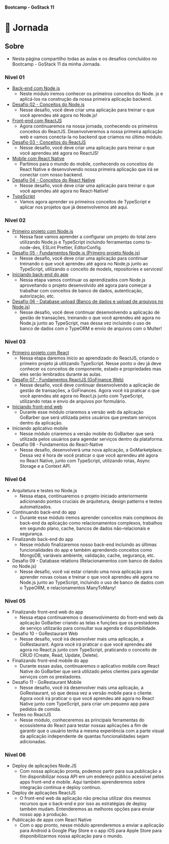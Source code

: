 ####  Bootcamp - GoStack 11
# 🚀 Jornada

## Sobre

- Nesta página compartilho todas as aulas e os desafios concluídos no Bootcamp - GoStack 11 da minha Jornada.

### Nível 01
  - [Back-end com Node.js](https://github.com/fabiosvf/bootcamp-gostack-11-nivel-01-back-end-com-node-js)
    - Neste módulo iremos conhecer os primeiros conceitos do Node. js e aplicá-los na construção da nossa primeira aplicação backend.
  - [Desafio 02 - Conceitos do Node.js](https://github.com/fabiosvf/bootcamp-gostack-11-desafio-02-conceitos-do-node-js)
    - Nesse desafio, você deve criar uma aplicação para treinar o que você aprendeu até agora no Node.js!
  - [Front-end com ReactJS](https://github.com/fabiosvf/bootcamp-gostack-11-nivel-01-front-end-com-reactjs)
    - Agora continuaremos na nossa jornada, conhecendo os primeiros conceitos do ReactJS. Desenvolveremos a nossa primeira aplicação web e vamos conecta-la no backend que criamos no último módulo.
  - [Desafio 03 - Conceitos do ReactJS](https://github.com/fabiosvf/bootcamp-gostack-11-desafio-03-conceitos-do-reactjs)
    - Nesse desafio, você deve criar uma aplicação para treinar o que você aprendeu até agora no ReactJS!
  - [Mobile com React Native](https://github.com/fabiosvf/bootcamp-gostack-11-nivel-01-mobile-com-react-native)
    - Partimos para o mundo do mobile, conhecendo os conceitos do React Native e desenvolvendo nossa primeira aplicação que irá se conectar com nosso backend.
  - [Desafio 04 - Conceitos do React Native](https://github.com/fabiosvf/bootcamp-gostack-11-desafio-04-conceitos-do-react-native)
    - Nesse desafio, você deve criar uma aplicação para treinar o que você aprendeu até agora no React-Native!
  - [TypeScript](https://github.com/fabiosvf/bootcamp-gostack-11-nivel-01-typescript)
    - Vamos agora aprender os primeiros conceitos de TypeScript e aplicar nos projetos que já desenvolvemos até aqui.

### Nível 02
  - [Primeiro projeto com Node.js](https://github.com/fabiosvf/bootcamp-gostack-11-nivel-02-primeiro-projeto-com-node-js)
    - Nessa fase vamos aprender a configurar um projeto do total zero utilizando Node.js e TypeScript incluindo ferramentas como ts-node-des, ESLint Prettier, EditorConfig.
  - [Desafio 05 - Fundamentos Node.js (Primeiro projeto Node.js)](https://github.com/fabiosvf/bootcamp-gostack-11-desafio-05-primeiro-projeto-node-js)
    - Nesse desafio, você deve criar uma aplicação para continuar treinando o que você aprendeu até agora no Node.js junto ao TypeScript, utilizando o conceito de models, repositories e services!
  - [Iniciando back-end do app](https://github.com/fabiosvf/bootcamp-gostack-11-nivel-02-iniciando-back-end-do-app)
    - Nessa etapa vamos continuar os aprendizados com Node.js aproveitando o projeto desenvolvido até agora para começar a trabalhar com conceitos de banco de dados, autenticação, autorização, etc.
  - [Desafio 06 - Database upload (Banco de dados e upload de arquivos no Node.js)](https://github.com/fabiosvf/bootcamp-gostack-11-desafio-06-database-upload)
    - Nesse desafio, você deve continuar desenvolvendo a aplicação de gestão de transações, treinando o que você aprendeu até agora no Node.js junto ao TypeScript, mas dessa vez incluindo o uso de banco de dados com o TypeORM e envio de arquivos com o Multer!

### Nível 03
  - [Primeiro projeto com React](https://github.com/fabiosvf/bootcamp-gostack-11-nivel-03-primeiro-projeto-com-react)
    - Nessa etapa daremos início ao aprendizado do ReactJS, criando o primeiro projeto já utilizando TypeScript. Nesse ponto o dev já deve conhecer os conceitos de componente, estado e propriedades mas eles serão lembrados durante as aulas.
  - [Desafio 07 - Fundamentos ReactJS (GoFinance Web)](https://github.com/fabiosvf/bootcamp-gostack-11-desafio-07-fundamentos-reactjs)
    - Nesse desafio, você deve continuar desenvolvendo a aplicação de gestão de transações, a GoFinances. Agora você irá praticar o que você aprendeu até agora no React.js junto com TypeScript, utilizando rotas e envio de arquivos por formulário.
  - [Iniciando front-end web](https://github.com/fabiosvf/bootcamp-gostack-11-nivel-03-iniciando-front-end-web)
    - Durante esse módulo criaremos a versão web da aplicação GoBarber que será utilizada pelos usuários que prestam serviços dentro da aplicação.
  - Iniciando aplicativo mobile
    - Nesse módulo criaremos a versão mobile do GoBarber que será utilizada pelos usuários para agendar serviços dentro da plataforma.
  - Desafio 08 - Fundamentos do React-Native
    - Nesse desafio, desenvolverá uma nova aplicação, a GoMarketplace. Dessa vez é hora de você praticar o que você aprendeu até agora no React Native, junto com TypeScript, utilizando rotas, Async Storage e a Context API.

### Nível 04
  - Arquitetura e testes no Node.js
    - Nessa etapa, continuaremos o projeto iniciado anteriormente adicionando pontos cruciais de arquitetura, design patterns e testes automatizados. 
  - Continuando back-end do app
    - Durante esse módulo iremos aprender conceitos mais complexos do back-end da aplicação como relacionamentos complexos, trabalhos em segundo plano, cache, bancos de dados não-relacionais e segurança.
  - Finalizando back-end do app
    - Nesse módulo finalizaremos nosso back-end incluindo as últimas funcionalidades do app e também aprendendo conceitos como MongoDB, variáveis ambiente, validação, cache, segurança, etc.
  - Desafio 09 - Database relations (Relacionamentos com banco de dados no Node.js)
    - Nesse desafio, você vai estar criando uma nova aplicação para aprender novas coisas e treinar o que você aprendeu até agora no Node.js junto ao TypeScript, incluindo o uso de banco de dados com o TypeORM, e relacionamentos ManyToMany!

### Nível 05
  - Finalizando front-end web do app
    - Nessa etapa continuaremos o desenvolvimento do front-end web da aplicação GoBarber criando as telas e funções que os prestadores de serviço utilizarão para consultar sua agenda e disponibilidade.
  - Desafio 10 - GoRestaurant Web
    - Nesse desafio, você irá desenvolver mais uma aplicação, a GoRestaurant. Agora você irá praticar o que você aprendeu até agora no React.js junto com TypeScript, praticando o conceito de CRUD (Create, Read, Update, Delete).
  - Finalizando front-end mobile do app
    - Durante essas aulas, continuaremos o aplicativo mobile com React Native do GoBarber que será utilizado pelos clientes para agendar serviços com os prestadores.
  - Desafio 11 - GoRestaurant Mobile
    - Nesse desafio, você irá desenvolver mais uma aplicação, a GoRestaurant, só que dessa vez a versão mobile para o cliente. Agora você irá praticar o que você aprendeu até agora no React Native junto com TypeScript, para criar um pequeno app para pedidos de comida.
  - Testes no ReactJS
    - Nesse módulo, conheceremos as principais ferramentas do ecossistema do React para testar nossas aplicações a fim de garantir que o usuário tenha a mesma experiência com a parte visual da aplicação independente de quantas funcionalidades sejam adicionadas.

### Nível 06
  - Deploy de aplicações Node.JS
    - Com nossa aplicação pronta, podemos partir para sua publicação a fim disponibilizar nossa API em um endereço público acessível pelos apps front-end e mobile. Aqui também aprenderemos sobre integração contínua e deploy contínuo.
  - Deploy de aplicações ReactJS
    - O front-end web da aplicação não precisa utilizar dos mesmos recursos que o back-end e por isso as estratégias de deploy também mudam. Entenderemos as melhores opções para enviar nosso app à produção.
  - Publicação de apps com React Native
    - Com o app pronto, nesse módulo aprenderemos a enviar a aplicação para Android à Google Play Store e o app iOS para Apple Store para disponibilizarmos nossa aplicação para o mundo.
